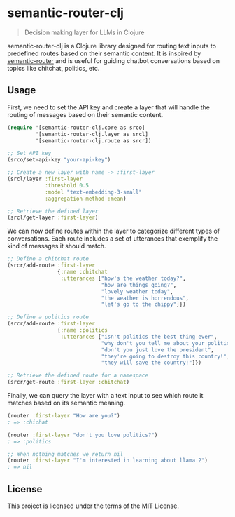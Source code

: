# semantic-router-clj

> Decision making layer for LLMs in Clojure

semantic-router-clj is a Clojure library designed for routing text inputs to predefined routes based on their semantic content. It is inspired by [semantic-router](https://github.com/aurelio-labs/semantic-router) and is useful for guiding chatbot conversations based on topics like chitchat, politics, etc.

## Usage

First, we need to set the API key and create a layer that will handle the routing of messages based on their semantic content.

```clojure
(require '[semantic-router-clj.core as srco]
         '[semantic-router-clj.layer as srcl]
         '[semantic-router-clj.route as srcr])

;; Set API key
(srco/set-api-key "your-api-key")

;; Create a new layer with name -> :first-layer
(srcl/layer :first-layer
            :threshold 0.5
            :model "text-embedding-3-small"
            :aggregation-method :mean)

;; Retrieve the defined layer
(srcl/get-layer :first-layer)
```

We can now define routes within the layer to categorize different types of conversations.
Each route includes a set of utterances that exemplify the kind of messages it should match.

```clojure
;; Define a chitchat route
(srcr/add-route :first-layer
                {:name :chitchat
                 :utterances ["how's the weather today?",
                              "how are things going?",
                              "lovely weather today",
                              "the weather is horrendous",
                              "let's go to the chippy"]})

;; Define a politics route
(srcr/add-route :first-layer
                {:name :politics
                 :utterances ["isn't politics the best thing ever",
                              "why don't you tell me about your political opinions",
                              "don't you just love the president",
                              "they're going to destroy this country!",
                              "they will save the country!"]})

;; Retrieve the defined route for a namespace
(srcr/get-route :first-layer :chitchat)
```

Finally, we can query the layer with a text input to see which route it matches based on its semantic meaning.

```clojure
(router :first-layer "How are you?")
; => :chichat

(router :first-layer "don't you love politics?")
; => :politics

;; When nothing matches we return nil
(router :first-layer "I'm interested in learning about llama 2")
; => nil
```

## License

This project is licensed under the terms of the MIT License.
